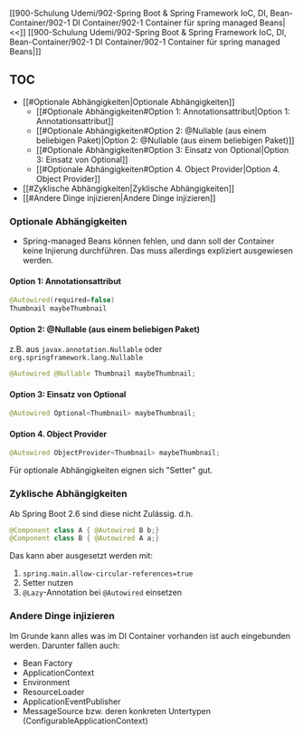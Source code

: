 
[[900-Schulung Udemi/902-Spring Boot & Spring Framework IoC, DI, Bean-Container/902-1 DI Container/902-1 Container für spring managed Beans|<<]]
[[900-Schulung Udemi/902-Spring Boot & Spring Framework IoC, DI, Bean-Container/902-1 DI Container/902-1 Container für spring managed Beans|]]

## TOC

- [[#Optionale Abhängigkeiten|Optionale Abhängigkeiten]]
	- [[#Optionale Abhängigkeiten#Option 1: Annotationsattribut|Option 1: Annotationsattribut]]
	- [[#Optionale Abhängigkeiten#Option 2:  @Nullable (aus einem beliebigen Paket)|Option 2:  @Nullable (aus einem beliebigen Paket)]]
	- [[#Optionale Abhängigkeiten#Option 3: Einsatz von Optional|Option 3: Einsatz von Optional]]
	- [[#Optionale Abhängigkeiten#Option 4. Object Provider|Option 4. Object Provider]]
- [[#Zyklische Abhängigkeiten|Zyklische Abhängigkeiten]]
- [[#Andere Dinge injizieren|Andere Dinge injizieren]]


### Optionale Abhängigkeiten
* Spring-managed Beans können fehlen, und dann soll der Container keine Injierung durchführen. Das muss allerdings expliziert ausgewiesen werden.

#### Option 1: Annotationsattribut

```java
@Autowired(required=false)
Thumbnail maybeThumbnail
```

#### Option 2:  @Nullable (aus einem beliebigen Paket)
z.B. aus `javax.annotation.Nullable` oder `org.springframework.lang.Nullable`

```java
@Autowired @Nullable Thumbnail maybeThumbnail;
```

#### Option 3: Einsatz von Optional

```java
@Autowired Optional<Thumbnail> maybeThumbnail;
```

#### Option 4. Object Provider

```java
@Autowired ObjectProvider<Thumbnail> maybeThumbnail;
```

Für optionale Abhängigkeiten eignen sich "Setter" gut.

### Zyklische Abhängigkeiten

Ab Spring Boot 2.6 sind diese nicht Zulässig.
d.h. 
```java
@Component class A { @Autowired B b;}
@Component class B { @Autowired A a;}
```

Das kann aber ausgesetzt werden mit:
1. `spring.main.allow-circular-references=true`
2. Setter nutzen
3. `@Lazy`-Annotation bei `@Autowired` einsetzen

### Andere Dinge injizieren

Im Grunde kann alles was im DI Container vorhanden ist auch eingebunden werden.
Darunter fallen auch:
* Bean Factory
* ApplicationContext
* Environment
* ResourceLoader
* ApplicationEventPublisher
* MessageSource bzw. deren konkreten Untertypen (ConfigurableApplicationContext)
